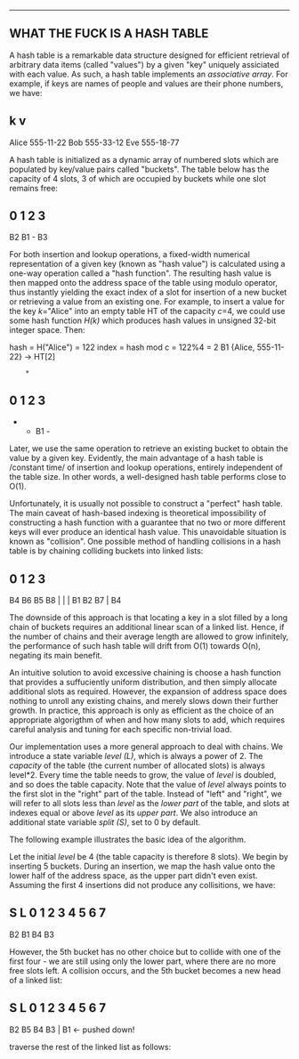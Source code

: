 
-----------------------------
WHAT THE FUCK IS A HASH TABLE
-----------------------------

A hash table is a remarkable data structure designed for efficient 
retrieval of arbitrary data items (called "values") by a given "key"
uniquely assiciated with each value. As such, a hash table implements an 
*associative array*. For example, if keys are names of people and values
are their phone numbers, we have:

k       v
-----------------
Alice   555-11-22
Bob     555-33-12
Eve     555-18-77
 

A hash table is initialized as a dynamic array of numbered slots which
are populated by key/value pairs called "buckets". The table below has the 
capacity of 4 slots, 3 of which are occupied by buckets while one slot 
remains free:

0   1   2   3
--------------
B2  B1  -   B3


For both insertion and lookup operations, a fixed-width numerical 
representation of a given key (known as "hash value") is calculated
using a one-way operation called a "hash function". The resulting 
hash value is then mapped onto the address space of the table using modulo
operator, thus instantly yielding the exact index of a slot for insertion 
of a new bucket or retrieving a value from an existing one. For example,
to insert a value for the key *k*="Alice" into an empty table HT of the capacity 
*c*=4, we could use some hash function *H(k)* which produces hash values in 
unsigned 32-bit integer space. Then:

hash = H("Alice") = 122
index = hash mod c = 122%4 = 2
B1 {Alice, 555-11-22} -> HT[2]

        *   
0   1   2   3
-------------
-   -   B1  -
        
Later, we use the same operation to retrieve an existing bucket 
to obtain the value by a given key. Evidently, the main advantage of a hash 
table is /constant time/ of insertion and lookup operations, entirely 
independent of the table size. In other words, a well-designed hash table 
performs close to O(1).

Unfortunately, it is usually not possible to construct a "perfect" hash table.
The main caveat of hash-based indexing is theoretical impossibility of
constructing a hash function with a guarantee that no two or more different
keys will ever produce an identical hash value. This unavoidable situation
is known as "collision". One possible method of handling collisions in a 
hash table is by chaining colliding buckets into linked lists:

0   1   2   3
--------------
B4  B6  B5  B8
|   |       |
B1  B2      B7
            |
            B4

The downside of this approach is that locating a key in a slot filled by a
long chain of buckets requires an additional linear scan of a linked 
list. Hence, if the number of chains and their average length are allowed 
to grow infinitely, the performance of such hash table will drift
from O(1) towards O(n), negating its main benefit.

An intuitive solution to avoid excessive chaining is choose a hash function
that provides a suffuciently uniform distribution, and then simply allocate 
additional slots as required. However, the expansion of address space does 
nothing to unroll any existing chains, and merely slows down their further 
growth. In practice, this approach is only as efficient as the choice of an 
appropriate algorigthm of when and how many slots to add, which requires 
careful analysis and tuning for each specific non-trivial load.

Our implementation uses a more general approach to deal with chains.
We introduce a state variable *level (L)*, which is always a power of 
2. The *capacity* of the table (the current number of allocated slots) is 
always level*2. Every time the table needs to grow, the value of *level*
is doubled, and so does the table capacity. Note that the value of *level* 
always points to the first slot in the "right" part of the table. Instead 
of "left" and "right", we will refer to all slots less than *level* as 
the *lower part* of the table, and slots at indexes equal or above *level* 
as its *upper part*. We also introduce an additional state variable *split
(S)*, set to 0 by default.

The following example illustrates the basic idea of the algorithm.   

Let the initial *level* be 4 (the table capacity is therefore 8 slots). We 
begin by inserting 5 buckets. During an insertion, we map the hash value 
onto the lower half of the address space, as the upper part didn't even 
exist. Assuming the first 4 insertions did not produce any collisitions, 
we have:

S           L
0  1  2  3  4  5  6  7
-----------------------
B2 B1 B4 B3

However, the 5th bucket has no other choice but to collide with one of 
the first four - we are still using only the lower part, where there are 
no more free slots left. A collision occurs, and the 5th bucket becomes
a new head of a linked list:

S           L
0  1  2  3  4  5  6  7
-----------------------
B2 B5 B4 B3
   |
   B1 <- pushed down!

 traverse the rest of the linked list as follows: 








